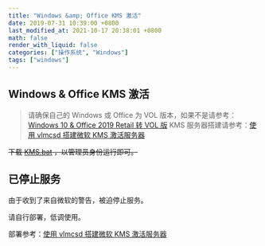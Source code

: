 ```yaml
---
title: "Windows &amp; Office KMS 激活"
date: 2019-07-31 10:39:00 +0800
last_modified_at: 2021-10-17 20:38:01 +0800
math: false
render_with_liquid: false
categories: ["操作系统", "Windows"]
tags: ["windows"]
---
```


## Windows & Office KMS 激活

> 请确保自己的 Windows 或 Office 为 VOL 版本，如果不是请参考：[Windows 10 & Office 2019 Retail 转 VOL 版](https://blog.lucien.ink/archives/461/)
> KMS 服务器搭建请参考：[使用 vlmcsd 搭建微软 KMS 激活服务器](https://blog.lucien.ink/archives/435/)

~~下载 [KMS.bat](https://mirrors.lucien.ink/Windows/Tool/KMS.bat) ，以管理员身份运行即可。~~

## 已停止服务

由于收到了来自微软的警告，被迫停止服务。

请自行部署，低调使用。

部署参考：[使用 vlmcsd 搭建微软 KMS 激活服务器](https://blog.lucien.ink/archives/435/)
